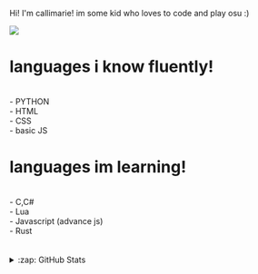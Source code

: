 Hi! I'm callimarie! im some kid who loves to code and play osu :)

![](https://discord.c99.nl/widget/theme-3/894794517079793704.png)

# languages i know fluently!
<br>
- PYTHON
<br>
- HTML
<br>
- CSS
<br>
- basic JS

# languages im learning!
<br>
- C,C#
<br>
- Lua
<br>
- Javascript (advance js)
<br>
- Rust
<br>

<br>

<br>


<details>
  <summary>:zap: GitHub Stats</summary>
  <br>
  <img align="left" alt="SawshaDev's GitHub Stats" src="https://github-readme-stats.vercel.app/api?username=SawshaDev&show_icons=true&hide_border=true&theme=radical" />
  <img align="left" alt="SawshaDev's GitHub Stats" src="https://github-readme-stats.vercel.app/api/top-langs/?username=callimarieyt&show_icons=true&hide_border=true&theme=radical" />
</details>
